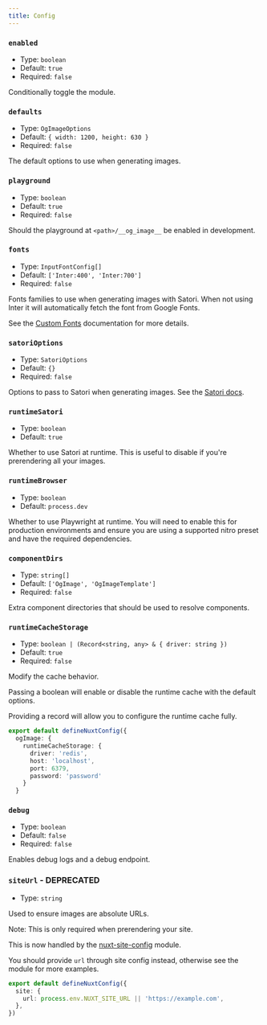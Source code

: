 ```yaml
---
title: Config
---
```


### `enabled`

- Type: `boolean`
- Default: `true`
- Required: `false`

Conditionally toggle the module.

### `defaults`

- Type: `OgImageOptions`
- Default: `{ width: 1200, height: 630 }`
- Required: `false`

The default options to use when generating images.

### `playground`

- Type: `boolean`
- Default: `true`
- Required: `false`

Should the playground at `<path>/__og_image__` be enabled in development.

### `fonts`

- Type: `InputFontConfig[]`
- Default: `['Inter:400', 'Inter:700']`
- Required: `false`

Fonts families to use when generating images with Satori. When not using Inter it will automatically fetch the font from Google Fonts.

See the [Custom Fonts](/og-image/guides/custom-fonts) documentation for more details.

### `satoriOptions`

- Type: `SatoriOptions`
- Default: `{}`
- Required: `false`

Options to pass to Satori when generating images. See the [Satori docs](https://github.com/vercel/satori).

### `runtimeSatori`

- Type: `boolean`
- Default: `true`

Whether to use Satori at runtime. This is useful to disable if you're prerendering all your images.

### `runtimeBrowser`

- Type: `boolean`
- Default: `process.dev`

Whether to use Playwright at runtime. You will need to enable this for production environments and ensure you are using
a supported nitro preset and have the required dependencies.

### `componentDirs`

- Type: `string[]`
- Default: `['OgImage', 'OgImageTemplate']`
- Required: `false`

Extra component directories that should be used to resolve components.


### `runtimeCacheStorage`

- Type: `boolean | (Record<string, any> & { driver: string })`
- Default: `true`
- Required: `false`

Modify the cache behavior.

Passing a boolean will enable or disable the runtime cache with the default options.

Providing a record will allow you to configure the runtime cache fully.

```ts
export default defineNuxtConfig({
  ogImage: {
    runtimeCacheStorage: {
      driver: 'redis',
      host: 'localhost',
      port: 6379,
      password: 'password'
    }
  }
```

### `debug`

- Type: `boolean`
- Default: `false`
- Required: `false`

Enables debug logs and a debug endpoint.

### `siteUrl` - DEPRECATED

- Type: `string`

Used to ensure images are absolute URLs.

Note: This is only required when prerendering your site.

This is now handled by the [nuxt-site-config](https://github.com/harlan-zw/nuxt-site-config) module.

You should provide `url` through site config instead, otherwise see the module for more examples.

```ts
export default defineNuxtConfig({
  site: {
    url: process.env.NUXT_SITE_URL || 'https://example.com',
  },
})
```

